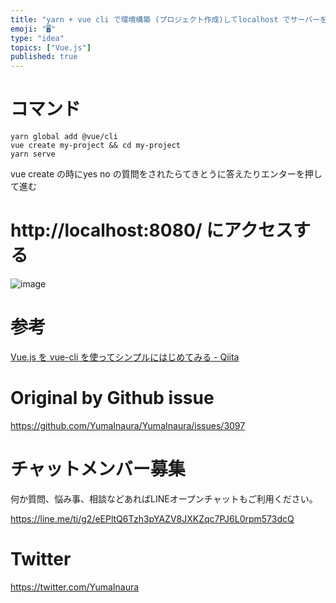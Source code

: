 ```yaml
---
title: "yarn + vue cli で環境構築 (プロジェクト作成)してlocalhost でサーバーを起動する手順 ( #vue )"
emoji: "🖥"
type: "idea"
topics: ["Vue.js"]
published: true
---
```


# コマンド

```
yarn global add @vue/cli
vue create my-project && cd my-project
yarn serve
```

vue create の時にyes no の質問をされたらてきとうに答えたりエンターを押して進む

# http://localhost:8080/ にアクセスする

![image](https://user-images.githubusercontent.com/13635059/80580471-87dd6a00-8a46-11ea-9099-62482c5eba1e.png)

# 参考

[Vue.js を vue-cli を使ってシンプルにはじめてみる - Qiita](https://qiita.com/567000/items/dde495d6a8ad1c25fa43)


# Original by Github issue

https://github.com/YumaInaura/YumaInaura/issues/3097











<!-- Update From Qiita API -->

# チャットメンバー募集


何か質問、悩み事、相談などあればLINEオープンチャットもご利用ください。

https://line.me/ti/g2/eEPltQ6Tzh3pYAZV8JXKZqc7PJ6L0rpm573dcQ





# Twitter


https://twitter.com/YumaInaura


<!-- Update From Qiita API -->


